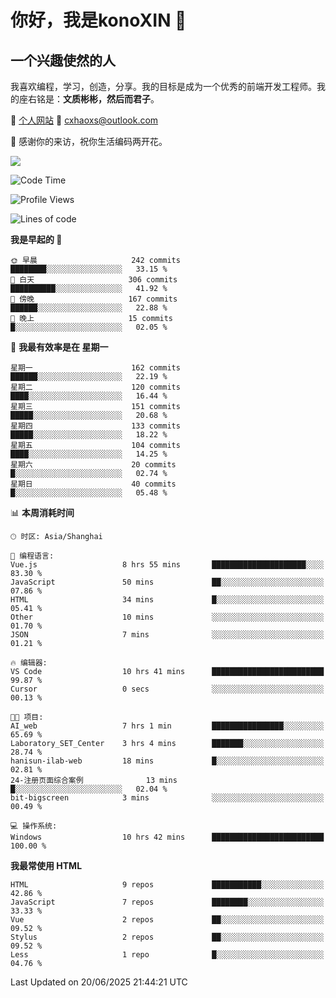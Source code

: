 <!--
**konoXIN/konoXIN** is a ✨ _special_ ✨ repository because its `README.md` (this file) appears on your GitHub profile.

Here are some ideas to get you started:

- 🔭 I’m currently working on ...
- 🌱 I’m currently learning ...
- 👯 I’m looking to collaborate on ...
- 🤔 I’m looking for help with ...
- 💬 Ask me about ...
- 📫 How to reach me: ...
- 😄 Pronouns: ...
- ⚡ Fun fact: ...
-->
# 你好，我是konoXIN 👋
## 一个兴趣使然的人

我喜欢编程，学习，创造，分享。我的目标是成为一个优秀的前端开发工程师。我的座右铭是：**文质彬彬，然后而君子**。

📄 [个人网站](https://www.konoxin.top/)  📮 cxhaoxs@outlook.com
    
👋 感谢你的来访，祝你生活编码两开花。

<a href="https://wakatime.com"><img src="https://wakatime.com/share/@konoXIN/7d7b1368-87f9-4766-8aad-0b59725c07da.png" /></a>
 <!--START_SECTION:waka-->
![Code Time](http://img.shields.io/badge/Code%20Time-2%2C249%20hrs%2046%20mins-blue)

![Profile Views](http://img.shields.io/badge/%E4%B8%AA%E4%BA%BA%E8%B5%84%E6%96%99%E8%A7%82%E7%9C%8B%E6%AC%A1%E6%95%B0-0-blue)

![Lines of code](https://img.shields.io/badge/%E4%BB%8E%E3%80%8CHello%20World%E3%80%8D%E8%B5%B7%E6%88%91%E5%B7%B2%E7%BB%8F%E5%86%99%E4%BA%86-321.1%20thousand%20%E8%A1%8C%E4%BB%A3%E7%A0%81-blue)

**我是早起的 🐤** 

```text
🌞 早晨                     242 commits         ████████░░░░░░░░░░░░░░░░░   33.15 % 
🌆 白天                     306 commits         ██████████░░░░░░░░░░░░░░░   41.92 % 
🌃 傍晚                     167 commits         ██████░░░░░░░░░░░░░░░░░░░   22.88 % 
🌙 晚上                     15 commits          █░░░░░░░░░░░░░░░░░░░░░░░░   02.05 % 
```
📅 **我最有效率是在 星期一** 

```text
星期一                      162 commits         ██████░░░░░░░░░░░░░░░░░░░   22.19 % 
星期二                      120 commits         ████░░░░░░░░░░░░░░░░░░░░░   16.44 % 
星期三                      151 commits         █████░░░░░░░░░░░░░░░░░░░░   20.68 % 
星期四                      133 commits         █████░░░░░░░░░░░░░░░░░░░░   18.22 % 
星期五                      104 commits         ████░░░░░░░░░░░░░░░░░░░░░   14.25 % 
星期六                      20 commits          █░░░░░░░░░░░░░░░░░░░░░░░░   02.74 % 
星期日                      40 commits          █░░░░░░░░░░░░░░░░░░░░░░░░   05.48 % 
```


📊 **本周消耗时间** 

```text
🕑︎ 时区: Asia/Shanghai

💬 编程语言: 
Vue.js                   8 hrs 55 mins       █████████████████████░░░░   83.30 % 
JavaScript               50 mins             ██░░░░░░░░░░░░░░░░░░░░░░░   07.86 % 
HTML                     34 mins             █░░░░░░░░░░░░░░░░░░░░░░░░   05.41 % 
Other                    10 mins             ░░░░░░░░░░░░░░░░░░░░░░░░░   01.70 % 
JSON                     7 mins              ░░░░░░░░░░░░░░░░░░░░░░░░░   01.21 % 

🔥 编辑器: 
VS Code                  10 hrs 41 mins      █████████████████████████   99.87 % 
Cursor                   0 secs              ░░░░░░░░░░░░░░░░░░░░░░░░░   00.13 % 

🐱‍💻 项目: 
AI_web                   7 hrs 1 min         ████████████████░░░░░░░░░   65.69 % 
Laboratory_SET_Center    3 hrs 4 mins        ███████░░░░░░░░░░░░░░░░░░   28.74 % 
hanisun-ilab-web         18 mins             █░░░░░░░░░░░░░░░░░░░░░░░░   02.81 % 
24-注册页面综合案例              13 mins             █░░░░░░░░░░░░░░░░░░░░░░░░   02.04 % 
bit-bigscreen            3 mins              ░░░░░░░░░░░░░░░░░░░░░░░░░   00.49 % 

💻 操作系统: 
Windows                  10 hrs 42 mins      █████████████████████████   100.00 % 
```

**我最常使用 HTML** 

```text
HTML                     9 repos             ███████████░░░░░░░░░░░░░░   42.86 % 
JavaScript               7 repos             ████████░░░░░░░░░░░░░░░░░   33.33 % 
Vue                      2 repos             ██░░░░░░░░░░░░░░░░░░░░░░░   09.52 % 
Stylus                   2 repos             ██░░░░░░░░░░░░░░░░░░░░░░░   09.52 % 
Less                     1 repo              █░░░░░░░░░░░░░░░░░░░░░░░░   04.76 % 
```




 Last Updated on 20/06/2025 21:44:21 UTC
<!--END_SECTION:waka-->
